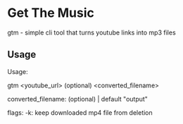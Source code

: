# Get The Music

gtm - simple cli tool that turns youtube links into mp3 files

## Usage

Usage:

gtm <youtube_url> (optional) <converted_filename> <flags>

converted_filename: (optional) | default "output"

flags:
	-k: keep downloaded mp4 file from deletion
